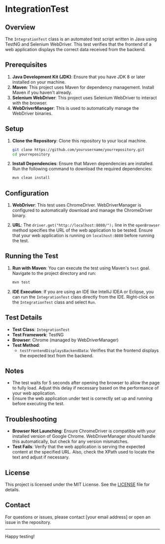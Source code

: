# IntegrationTest

## Overview

The `IntegrationTest` class is an automated test script written in Java using TestNG and Selenium WebDriver. This test verifies that the frontend of a web application displays the correct data received from the backend.

## Prerequisites

1. **Java Development Kit (JDK)**: Ensure that you have JDK 8 or later installed on your machine.
2. **Maven**: This project uses Maven for dependency management. Install Maven if you haven't already.
3. **Selenium WebDriver**: This project uses Selenium WebDriver to interact with the browser.
4. **WebDriverManager**: This is used to automatically manage the WebDriver binaries.

## Setup

1. **Clone the Repository**: Clone this repository to your local machine.

    ```bash
    git clone https://github.com/yourusername/yourrepository.git
    cd yourrepository
    ```

2. **Install Dependencies**: Ensure that Maven dependencies are installed. Run the following command to download the required dependencies:

    ```bash
    mvn clean install
    ```

## Configuration

1. **WebDriver**: This test uses ChromeDriver. WebDriverManager is configured to automatically download and manage the ChromeDriver binary.

2. **URL**: The `driver.get("http://localhost:8080/");` line in the `openBrowser` method specifies the URL of the web application to be tested. Ensure that your web application is running on `localhost:8080` before running the test.

## Running the Test

1. **Run with Maven**: You can execute the test using Maven's `test` goal. Navigate to the project directory and run:

    ```bash
    mvn test
    ```

2. **IDE Execution**: If you are using an IDE like IntelliJ IDEA or Eclipse, you can run the `IntegrationTest` class directly from the IDE. Right-click on the `IntegrationTest` class and select `Run`.

## Test Details

- **Test Class**: `IntegrationTest`
- **Test Framework**: TestNG
- **Browser**: Chrome (managed by WebDriverManager)
- **Test Method**: 
  - `testFrontendDisplaysBackendData`: Verifies that the frontend displays the expected text from the backend.

## Notes

- The test waits for 5 seconds after opening the browser to allow the page to fully load. Adjust this delay if necessary based on the performance of your web application.
- Ensure the web application under test is correctly set up and running before executing the test.

## Troubleshooting

- **Browser Not Launching**: Ensure ChromeDriver is compatible with your installed version of Google Chrome. WebDriverManager should handle this automatically, but check for any version mismatches.
- **Test Fails**: Verify that the web application is serving the expected content at the specified URL. Also, check the XPath used to locate the text and adjust if necessary.

## License

This project is licensed under the MIT License. See the [LICENSE](LICENSE) file for details.

## Contact

For questions or issues, please contact [your email address] or open an issue in the repository.

---

Happy testing!
